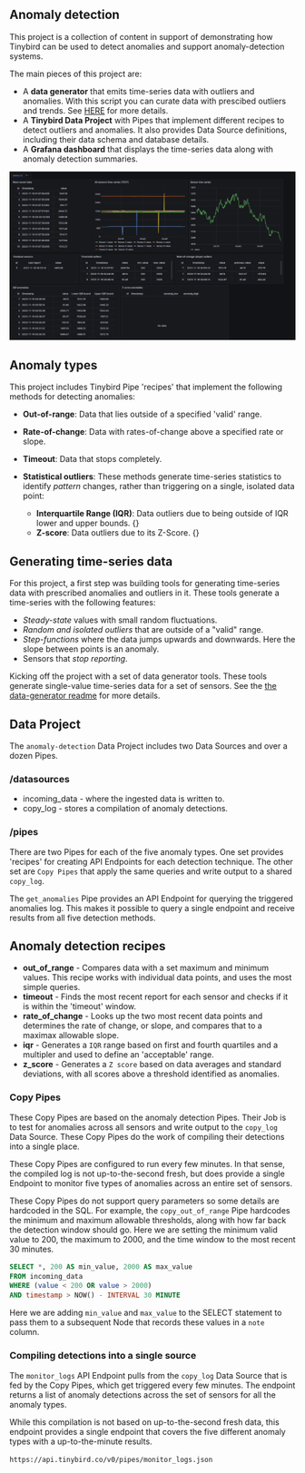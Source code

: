 
## Anomaly detection 

This project is a collection of content in support of demonstrating how Tinybird can be used to detect anomalies and support anomaly-detection systems. 

The main pieces of this project are:
* A **data generator** that emits time-series data with outliers and anomalies. With this script you can curate data with prescibed outliers and trends.  See [HERE](./data-generator/readme.md) for more details. 
* A **Tinybird Data Project** with Pipes that implement different recipes to detect outliers and anomalies. It also provides Data Source definitions, including their data schema and database details. 
* A **Grafana dashboard** that displays the time-series data along with anomaly detection summaries. 

![Anomaly detection dashboard](./charts/dashboard-poc.png)


## Anomaly types
This project includes Tinybird Pipe 'recipes' that implement the following methods for detecting anomalies: 

* **Out-of-range**: Data that lies outside of a specified 'valid' range.
* **Rate-of-change**: Data with rates-of-change above a specified rate or slope.
* **Timeout**: Data that stops completely.
* **Statistical outliers**: These methods generate time-series statistics to identify *pattern* changes, rather than triggering on a single, isolated data point:

  * **Interquartile Range (IQR)**: Data outliers due to being outside of IQR lower and upper bounds. {}
  * **Z-score**: Data outliers due to its Z-Score. {} 

## Generating time-series data

For this project, a first step was building tools for generating time-series data with prescribed anomalies and outliers in it. These tools generate a time-series with the following features:
* *Steady-state* values with small random fluctuations.
* *Random and isolated outliers* that are outside of a "valid" range.  
* *Step-functions* where the data jumps upwards and downwards. Here the slope between points is an anomaly.
* Sensors that *stop reporting*.

Kicking off the project with a set of data generator tools. These tools generate single-value time-series data for a set of sensors. See the [the data-generator readme](./data-generator/readme.md) for more details.

## Data Project

The `anomaly-detection` Data Project includes two Data Sources and over a dozen Pipes. 

### /datasources
* incoming_data - where the ingested data is written to. 
* copy_log - stores a compilation of anomaly detections. 

### /pipes 

There are two Pipes for each of the five anomaly types. One set provides 'recipes' for creating API Endpoints for each detection technique. The other set are `Copy Pipes` that apply the same queries and write output to a shared `copy_log`. 

The `get_anomalies` Pipe provides an API Endpoint for querying the triggered anomalies log. This makes it possible to query a single endpoint and receive results from all five detection methods.  

## Anomaly detection recipes

* **out_of_range** - Compares data with a set maximum and minimum values. This recipe works with individual data points, and uses the most simple queries.  
* **timeout** - Finds the most recent report for each sensor and checks if it is within the 'timeout' window.  
* **rate_of_change** - Looks up the two most recent data points and determines the rate of change, or slope, and compares that to a maximax allowable slope.  
* **iqr** - Generates a `IQR` range based on first and fourth quartiles and a multipler and used to define an 'acceptable' range. 
* **z_score** - Generates a `Z score` based on data averages and standard deviations, with all scores above a threshold identified as anomalies.  

### Copy Pipes

These Copy Pipes are based on the anomaly detection Pipes. Their Job is to test for anomalies across all sensors and write output to the `copy_log` Data Source. These Copy Pipes do the work of compiling their detections into a single place. 

These Copy Pipes are configured to run every few minutes. In that sense, the compiled log is not up-to-the-second fresh, but does provide a single Endpoint to monitor five types of anomalies across an entire set of sensors. 

These Copy Pipes do not support query parameters so some details are hardcoded in the SQL. For example, the `copy_out_of_range` Pipe hardcodes the minimum and maximum allowable thresholds, along with how far back the detection window should go. Here we are setting the minimum valid value to 200, the maximum to 2000, and the time window to the most recent 30 minutes. 

```sql
SELECT *, 200 AS min_value, 2000 AS max_value 
FROM incoming_data
WHERE (value < 200 OR value > 2000)
AND timestamp > NOW() - INTERVAL 30 MINUTE
```
Here we are adding `min_value` and `max_value` to the SELECT statement to pass them to a subsequent Node that records these values in a `note` column. 

### Compiling detections into a single source  

The `monitor_logs` API Endpoint pulls from the `copy_log` Data Source that is fed by the Copy Pipes, which get triggered every few minutes. The endpoint returns a list of anomaly detections across the set of sensors for all the anomaly types.  

While this compilation is not based on up-to-the-second fresh data, this endpoint provides a single endpoint that covers the five different anomaly types with a up-to-the-minute results.  

`https://api.tinybird.co/v0/pipes/monitor_logs.json`

